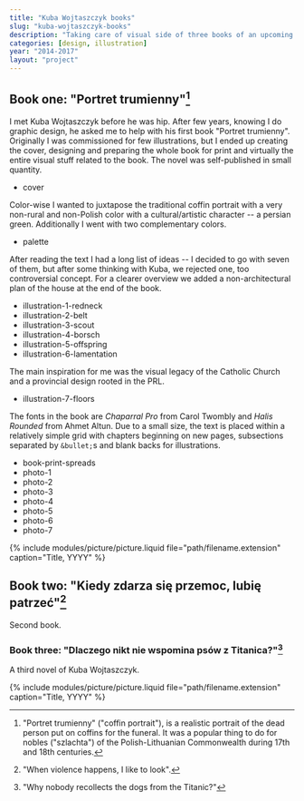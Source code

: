 ```yaml
---
title: "Kuba Wojtaszczyk books"
slug: "kuba-wojtaszczyk-books"
description: "Taking care of visual side of three books of an upcoming author."
categories: [design, illustration]
year: "2014-2017"
layout: "project"
---
```


## Book one: "Portret trumienny"[^portret]

[^portret]: "Portret trumienny" ("coffin portrait"), is a realistic portrait of the dead person put on coffins for the funeral. It was a popular thing to do for nobles ("szlachta") of the Polish-Lithuanian Commonwealth during 17th and 18th centuries.

I met Kuba Wojtaszczyk before he was hip. After few years, knowing I do graphic design, he asked me to help with his first book "Portret trumienny". Originally I was commissioned for few illustrations, but I ended up creating the cover, designing and preparing the whole book for print and virtually the entire visual stuff related to the book. The novel was self-published in small quantity.

- cover

Color-wise I wanted to juxtapose the traditional coffin portrait with a very non-rural and non-Polish color with a cultural/artistic character -- a persian green. Additionally I went with two complementary colors.

- palette

After reading the text I had a long list of ideas -- I decided to go with seven of them, but after some thinking with Kuba, we rejected one, too controversial concept. For a clearer overview we added a non-architectural plan of the house at the end of the book.

- illustration-1-redneck
- illustration-2-belt
- illustration-3-scout
- illustration-4-borsch
- illustration-5-offspring
- illustration-6-lamentation

The main inspiration for me was the visual legacy of the Catholic Church and a provincial design rooted in the PRL.

- illustration-7-floors

The fonts in the book are *Chaparral Pro* from Carol Twombly and *Halis Rounded* from Ahmet Altun. Due to a small size, the text is placed within a relatively simple grid with chapters beginning on new pages, subsections separated by `&bullet;`s and blank backs for illustrations.

- book-print-spreads
- photo-1
- photo-2
- photo-3
- photo-4
- photo-5
- photo-6
- photo-7


{% include modules/picture/picture.liquid file="path/filename.extension" caption="Title, YYYY" %}

## Book two: "Kiedy zdarza się przemoc, lubię patrzeć"[^przemoc]

Second book.

[^przemoc]: "When violence happens, I like to look".

### Book three: "Dlaczego nikt nie wspomina psów z Titanica?"[^titanic]

A third novel of Kuba Wojtaszczyk.

{% include modules/picture/picture.liquid file="path/filename.extension" caption="Title, YYYY" %}

[^titanic]: "Why nobody recollects the dogs from the Titanic?"
